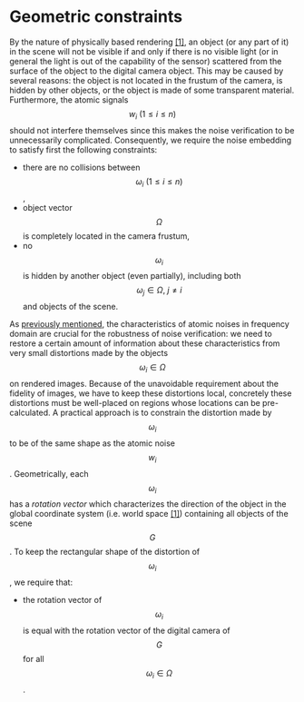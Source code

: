 # Geometric constraints

By the nature of physically based rendering [[1]](/inferix-whitepaper/references.md#1), an object (or any part of it) in the scene will not be visible if and only if there is no visible light (or in general the light is out of the capability of the sensor) scattered from the surface of the object to the digital camera object. This may be caused by several reasons: the object is not located in the frustum of the camera, is hidden by other objects, or the object is made of some transparent material. Furthermore, the atomic signals $$w_i \ \left(1 \leq i \leq n\right)$$ should not interfere themselves since this makes the noise verification to be unnecessarily complicated. Consequently, we require the noise embedding to satisfy first the following constraints:
 * there are no collisions between $$\omega_i \ \left(1 \leq i \leq n\right)$$,
 * object vector $$\Omega$$ is completely located in the camera frustum,
 * no $$\omega_i$$ is hidden by another object (even partially), including both $$\omega_j \in \Omega, \ j \neq i$$ and objects of the scene.

As [previously mentioned](/inferix-whitepaper/implementation/structure-of-noise.md), the characteristics of atomic noises in frequency domain are crucial for the robustness of noise verification: we need to restore a certain amount of information about these characteristics from very small distortions made by the objects $$\omega_i \in \Omega$$ on rendered images. Because of the unavoidable requirement about the fidelity of images, we have to keep these distortions local, concretely these distortions must be well-placed on regions whose locations can be pre-calculated. A practical approach is to constrain the distortion made by $$\omega_i$$ to be of the same shape as the atomic noise $$w_i$$. Geometrically, each $$\omega_i$$ has a _rotation vector_ which characterizes the direction of the object in the global coordinate system (i.e. world space [[1]](/inferix-whitepaper/references.md#1)) containing all objects of the scene $$G$$. To keep the rectangular shape of the distortion of $$\omega_i$$, we require that:
 * the rotation vector of $$\omega_i$$ is equal with the rotation vector of the digital camera of $$G$$ for all $$\omega_i \in \Omega$$.
